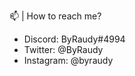   📫 | How to reach me?
 - Discord: ByRaudy#4994
 - Twitter: @ByRaudy
 - Instagram: @byraudy

<!-- 🔭 I’m currently working on ...
- 🌱 I’m currently learning ...
- 👯 I’m looking to collaborate on ...
- 🤔 I’m looking for help with ...
- 💬 Ask me about ...
- 📫 How to reach me: ...
- 😄 Pronouns: ...
- ⚡ Fun fact: ...-->
